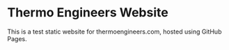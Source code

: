 # Thermo Engineers Website

This is a test static website for thermoengineers.com, hosted using GitHub Pages.
